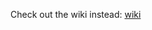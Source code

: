 Check out the wiki instead:
[wiki](https://github.com/ddvlanck/ThingworxVirtualProductionLine/wiki)
